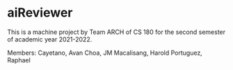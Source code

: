 # aiReviewer
This is a machine project by Team ARCH of CS 180 for the second semester of academic year 2021-2022.

Members: 
Cayetano, Avan
Choa, JM
Macalisang, Harold
Portuguez, Raphael
